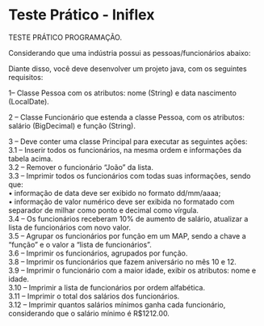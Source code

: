 # Teste Prático - Iniflex

TESTE PRÁTICO PROGRAMAÇÃO.

Considerando que uma indústria possui as pessoas/funcionários abaixo:

Diante disso, você deve desenvolver um projeto java, com os seguintes requisitos:

1– Classe Pessoa com os atributos: nome (String) e data nascimento (LocalDate).

2 – Classe Funcionário que estenda a classe Pessoa, com os atributos: salário (BigDecimal) e função (String).

3 – Deve conter uma classe Principal para executar as seguintes ações: <br />
3.1 – Inserir todos os funcionários, na mesma ordem e informações da tabela acima. <br />
3.2 – Remover o funcionário “João” da lista. <br />
3.3 – Imprimir todos os funcionários com todas suas informações, sendo que: <br />
• informação de data deve ser exibido no formato dd/mm/aaaa; <br />
• informação de valor numérico deve ser exibida no formatado com separador de milhar como ponto e decimal como vírgula. <br />
3.4 – Os funcionários receberam 10% de aumento de salário, atualizar a lista de funcionários com novo valor. <br />
3.5 – Agrupar os funcionários por função em um MAP, sendo a chave a “função” e o valor a “lista de funcionários”. <br />
3.6 – Imprimir os funcionários, agrupados por função. <br />
3.8 – Imprimir os funcionários que fazem aniversário no mês 10 e 12. <br />
3.9 – Imprimir o funcionário com a maior idade, exibir os atributos: nome e idade. <br />
3.10 – Imprimir a lista de funcionários por ordem alfabética. <br />
3.11 – Imprimir o total dos salários dos funcionários. <br />
3.12 – Imprimir quantos salários mínimos ganha cada funcionário, considerando que o salário mínimo é R$1212.00. <br />
